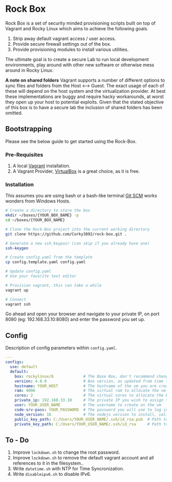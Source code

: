 # Rock Box
Rock Box is a set of security minded provisioning scripts built on top of Vagrant and Rocky Linux which aims to achieve the following goals.

  1. Strip away default vagrant access / user access.
  2. Provide secure firewall settings out of the box.
  3. Provide provisioning modules to install various utilities.

The ultimate goal is to create a secure Lab to run local development environments, play around with other new software or otherwise mess around in Rocky Linux.

**A note on shared folders**
Vagrant supports a number of different options to sync files and folders from the Host <--> Guest. The exact usage of each of these will depend on the host system and the virtualization provider. At best these implementations are buggy and require hacky workarounds, at worst they open up your host to potential exploits. Given that the stated objective of this box is to have a secure lab the inclusion of shared folders has been omitted.

## Bootstrapping
Please see the below guide to get started using the Rock-Box.

### Pre-Requisites

  1. A local [Vagrant](https://www.vagrantup.com/downloads) installation.
  2. A Vagrant Provider, [VirtualBox](https://www.virtualbox.org/wiki/Downloads) is a great choice, as it is free.

### Installation
This assumes you are using bash or a bash-like terminal [Git SCM](https://git-scm.com/) works wonders from Windows Hosts.
```sh
# Create a directory to store the box
mkdir ~/boxes/{YOUR_BOX_BAME} -p
cd ~/boxes/{YOUR_BOX_NAME}

# Clone the Rock-Box project into the current working directory
git clone https://github.com/Corky3892/rock-box.git .

# Generate a new ssh_keypair (can skip if you already have one)
ssh-keygen

# Create config.yaml from the template
cp config.template.yaml config.yaml

# Update config.yaml
# Use your favorite text editor

# Provision vagrant, this can take a while
vagrant up

# Connect
vagrant ssh
```

Go ahead and open your browser and navigate to your private IP, on port 8080 (eg: 192.168.33.10:8080) and enter the password you set up.
 
## Config
Description of config parameters within `config.yaml`.
```yaml
---
configs:
  use: default
  default:
    box: rockylinux/8             # The Base Box, don't recommend changing it
    version: 4.0.0                # Box version, as updated from time to time
    hostname: YOUR_HOST           # The hostname of the vm you are creating
    ram: 4096                     # The virtual ram to allocate the vm
    cores: 2                      # The virtual cores to allocate the bm
    private_ip: 192.168.33.10     # The private IP you wish to assign the box, really it can be anything
    user: YOUR_USER_NAME          # The username to create on the vm
    code-srv-pass: YOUR_PASSWORD  # The password you will use to log into code-server
    node_version: 16              # The nodejs version to install, valid options are: 10, 12, 13, 14, 16, 16-epel (see: dnf module list nodejs)
    public_key_path: C:/Users/YOUR_USER_NAME/.ssh/id_rsa.pub  # Path to the public key which will be hoisted to the vm
    private_key_path: C:/Users/YOUR_USER_NAME/.ssh/id_rsa     # Path to the private key to use to connect with ssh
```

## To - Do
  1. Improve `lockdown.sh` to change the root password.
  2. Improve `lockdown.sh` to remove the default vagrant account and all references to it in the filesystem..
  3. Write `datetime.sh` with NTP for Time Syncronization.
  4. Write `disableipv6.sh` to disable IPv6.
